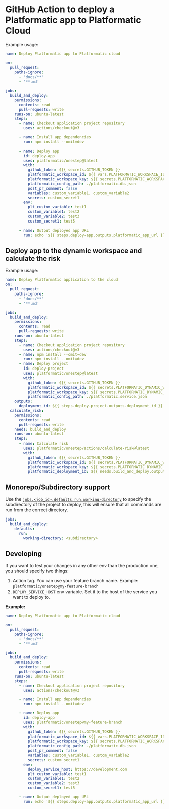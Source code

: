 # GitHub Action to deploy a Platformatic app to Platformatic Cloud

Example usage:

```yml
name: Deploy Platformatic app to Platformatic cloud

on:
  pull_request:
    paths-ignore:
      - 'docs/**'
      - '**.md'

jobs:
  build_and_deploy:
    permissions:
      contents: read
      pull-requests: write
    runs-on: ubuntu-latest
    steps:
      - name: Checkout application project repository
        uses: actions/checkout@v3

      - name: Install app dependencies
        run: npm install --omit=dev

      - name: Deploy app
        id: deploy-app
        uses: platformatic/onestep@latest
        with:
          github_token: ${{ secrets.GITHUB_TOKEN }}
          platformatic_workspace_id: ${{ vars.PLATFORMATIC_WORKSPACE_ID }}
          platformatic_workspace_key: ${{ secrets.PLATFORMATIC_WORKSPACE_API_KEY }}
          platformatic_config_path: ./platformatic.db.json
          post_pr_comment: false
          variables: custom_variable1, custom_variable2
          secrets: custom_secret1
        env:
          plt_custom_variable: test1
          custom_variable1: test2
          custom_variable2: test3
          custom_secret1: test5

      - name: Output deployed app URL
        run: echo '${{ steps.deploy-app.outputs.platformatic_app_url }}'
```

## Deploy app to the dynamic workspace and calculate the risk

Example usage:

```yml
name: Deploy Platformatic application to the cloud
on:
  pull_request:
    paths-ignore:
      - 'docs/**'
      - '**.md'

jobs:
  build_and_deploy:
    permissions:
      contents: read
      pull-requests: write
    runs-on: ubuntu-latest
    steps:
      - name: Checkout application project repository
        uses: actions/checkout@v3
      - name: npm install --omit=dev
        run: npm install --omit=dev
      - name: Deploy project
        id: deploy-project
        uses: platformatic/onestep@latest
        with:
          github_token: ${{ secrets.GITHUB_TOKEN }}
          platformatic_workspace_id: ${{ secrets.PLATFORMATIC_DYNAMIC_WORKSPACE_ID }}
          platformatic_workspace_key: ${{ secrets.PLATFORMATIC_DYNAMIC_WORKSPACE_API_KEY }}
          platformatic_config_path: ./platformatic.service.json
    outputs:
      deployment_id: ${{ steps.deploy-project.outputs.deployment_id }}
  calculate_risk:
    permissions:
      contents: read
      pull-requests: write
    needs: build_and_deploy
    runs-on: ubuntu-latest
    steps:
      - name: Calculate risk
        uses: platformatic/onestep/actions/calculate-risk@latest
        with:
          github_token: ${{ secrets.GITHUB_TOKEN }}
          platformatic_workspace_id: ${{ secrets.PLATFORMATIC_DYNAMIC_WORKSPACE_ID }}
          platformatic_workspace_key: ${{ secrets.PLATFORMATIC_DYNAMIC_WORKSPACE_API_KEY }}
          platformatic_deployment_id: ${{ needs.build_and_deploy.outputs.deployment_id }}
```

## Monorepo/Subdirectory support

Use the [`jobs.<job_id>.defaults.run.working-directory`](https://docs.github.com/en/actions/using-workflows/workflow-syntax-for-github-actions#defaultsrun) to specify the subdirectory of the project to deploy, this will ensure that all commands are run from the correct directory.

```yml
jobs:
  build_and_deploy:
    defaults:
      run:
        working-directory: <subdirectory>
```


## Developing

If you want to test your changes in any other env than the production one, you
should specify two things:

1. Action tag. You can use your feature branch name. Example: `platformatic/onestep@my-feature-branch`
2. `DEPLOY_SERVICE_HOST` env variable. Set it to the host of the service you want to deploy to.

__Example:__

```yml
name: Deploy Platformatic app to Platformatic cloud

on:
  pull_request:
    paths-ignore:
      - 'docs/**'
      - '**.md'

jobs:
  build_and_deploy:
    permissions:
      contents: read
      pull-requests: write
    runs-on: ubuntu-latest
    steps:
      - name: Checkout application project repository
        uses: actions/checkout@v3

      - name: Install app dependencies
        run: npm install --omit=dev

      - name: Deploy app
        id: deploy-app
        uses: platformatic/onestep@my-feature-branch
        with:
          github_token: ${{ secrets.GITHUB_TOKEN }}
          platformatic_workspace_id: ${{ vars.PLATFORMATIC_WORKSPACE_ID }}
          platformatic_workspace_key: ${{ secrets.PLATFORMATIC_WORKSPACE_API_KEY }}
          platformatic_config_path: ./platformatic.db.json
          post_pr_comment: false
          variables: custom_variable1, custom_variable2
          secrets: custom_secret1
        env:
          deploy_service_host: https://development.com
          plt_custom_variable: test1
          custom_variable1: test2
          custom_variable2: test3
          custom_secret1: test5

      - name: Output deployed app URL
        run: echo '${{ steps.deploy-app.outputs.platformatic_app_url }}'
```
